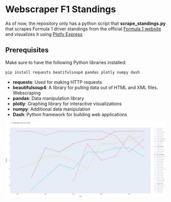 # Webscraper F1 Standings
As of now, the repository only has a python script that **scrape_standings.py** that scrapes Formula 1 driver standings from the official [Formula 1 website](https://www.formula1.com/en/results.html/2023/drivers.html) and visualizes it using [Plotly Express](https://plotly.com/python/plotly-express/)

## Prerequisites
Make sure to have the following Python libraries installed:


```bash
pip install requests beatifulsoup4 pandas plotly numpy dash
```

- **requests**: Used for making HTTP requests
- **beautifulsoup4**: A library for pulling data out of HTML and XML files. Webscraping
- **pandas**: Data manipulation library
- **plotly**: Graphing library for interactive visualizations
- **numpy**: Additional data manipulation
- **Dash**: Python framework for building web applications

![Preview Image](assets/preview.png)
